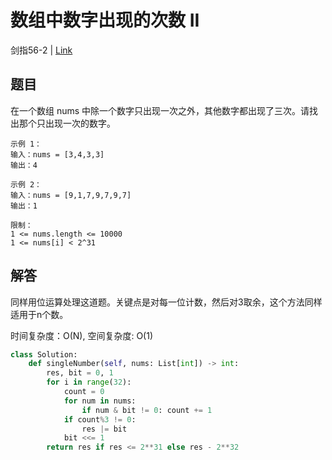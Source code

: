# 数组中数字出现的次数 II
剑指56-2 | [Link](https://leetcode-cn.com/problems/shu-zu-zhong-shu-zi-chu-xian-de-ci-shu-ii-lcof/)

## 题目
在一个数组 nums 中除一个数字只出现一次之外，其他数字都出现了三次。请找出那个只出现一次的数字。
```
示例 1：
输入：nums = [3,4,3,3]
输出：4

示例 2：
输入：nums = [9,1,7,9,7,9,7]
输出：1

限制：
1 <= nums.length <= 10000
1 <= nums[i] < 2^31
```

## 解答
同样用位运算处理这道题。关键点是对每一位计数，然后对3取余，这个方法同样适用于n个数。

时间复杂度：O(N), 空间复杂度: O(1)
```python
class Solution:
    def singleNumber(self, nums: List[int]) -> int:
        res, bit = 0, 1
        for i in range(32):
            count = 0
            for num in nums:
                if num & bit != 0: count += 1
            if count%3 != 0:
                res |= bit
            bit <<= 1
        return res if res <= 2**31 else res - 2**32
```